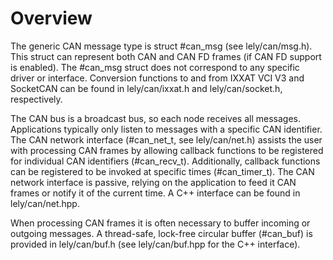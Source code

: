 Overview
========

The generic CAN message type is struct #can_msg (see lely/can/msg.h). This
struct can represent both CAN and CAN FD frames (if CAN FD support is enabled).
The #can_msg struct does not correspond to any specific driver or interface.
Conversion functions to and from IXXAT VCI V3 and SocketCAN can be found in
lely/can/ixxat.h and lely/can/socket.h, respectively.

The CAN bus is a broadcast bus, so each node receives all messages. Applications
typically only listen to messages with a specific CAN identifier. The CAN network
interface (#can_net_t, see lely/can/net.h) assists the user with processing CAN
frames by allowing callback functions to be registered for individual CAN
identifiers (#can_recv_t). Additionally, callback functions can be registered to
be invoked at specific times (#can_timer_t). The CAN network interface is
passive, relying on the application to feed it CAN frames or notify it of the
current time. A C++ interface can be found in lely/can/net.hpp.

When processing CAN frames it is often necessary to buffer incoming or outgoing
messages. A thread-safe, lock-free circular buffer (#can_buf) is provided in
lely/can/buf.h (see lely/can/buf.hpp for the C++ interface).

